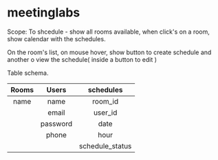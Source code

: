 # meetinglabs

Scope: To shcedule - show all rooms available, when click's on a room, show calendar with the schedules.

On the room's list, on mouse hover, show button to create schedule and another o view the schedule( inside a button to edit )




Table schema.

|Rooms|Users|schedules|
|:---:|:---:|:---:|
|name| name | room_id |
|    | email | user_id |
|    | password | date |
|    | phone | hour |
|    |       | schedule_status |


